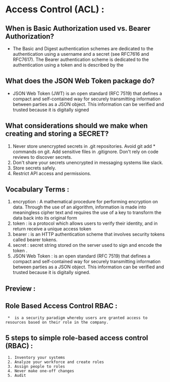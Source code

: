 # Access Control (ACL) :

 
 
 
## When is Basic Authorization used vs. Bearer Authorization?
 
   * The Basic and Digest authentication schemes are dedicated to the authentication using a username and a secret (see RFC7616 and RFC7617). The Bearer authentication scheme is dedicated to the authentication using a token and is described by the

## What does the JSON Web Token package do?

   * JSON Web Token (JWT) is an open standard (RFC 7519) that defines a compact and self-contained way for securely transmitting information between parties as a JSON object. This information can be verified and trusted because it is digitally signed

## What considerations should we make when creating and storing a SECRET?

   1. Never store unencrypted secrets in .git repositories. Avoid git add * commands on git. Add sensitive files in .gitignore. Don't rely on code reviews to discover secrets.
   2. Don't share your secrets unencrypted in messaging systems like slack.
   3. Store secrets safely.
   4. Restrict API access and permissions.


## Vocabulary Terms : 

   1. encryption : A mathematical procedure for performing encryption on data. Through the use of an algorithm, information is made into meaningless cipher text and requires the use of a key to transform the data back into its original form
   2. token : is a protocol which allows users to verify their identity, and in return receive a unique access token
   3. bearer :  is an HTTP authentication scheme that involves security tokens called bearer tokens.
   4. secret : secret string stored on the server used to sign and encode the token . 
   5. JSON Web Token : is an open standard (RFC 7519) that defines a compact and self-contained way for securely transmitting information between parties as a JSON object. This information can be verified and trusted because it is digitally signed.


## Preview :

  ## Role Based Access Control RBAC :
  
     *  is a security paradigm whereby users are granted access to resources based on their role in the company. 

  ## 5 steps to simple role-based access control (RBAC) : 
  
     1. Inventory your systems
     2. Analyze your workforce and create roles
     3. Assign people to roles
     4. Never make one-off changes
     5. Audit

